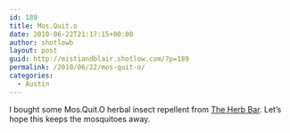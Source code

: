```yaml
---
id: 189
title: Mos.Quit.o
date: 2010-06-22T21:17:15+00:00
author: shotlowb
layout: post
guid: http://mistiandblair.shotlow.com/?p=189
permalink: /2010/06/22/mos-quit-o/
categories:
  - Austin
---
```

I bought some Mos.Quit.O herbal insect repellent from <a href="http://www.theherbbar.com/entrance.html" target="_blank">The Herb Bar</a>. Let&#8217;s hope this keeps the mosquitoes away.